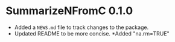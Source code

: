# SummarizeNFromC 0.1.0

* Added a `NEWS.md` file to track changes to the package.
* Updated README to be more concise.
*Added "na.rm=TRUE"
